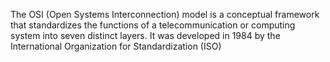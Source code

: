 The OSI (Open Systems Interconnection) model is a conceptual framework that standardizes the functions of a telecommunication or computing system into seven distinct layers. It was developed in 1984 by the International Organization for Standardization (ISO)

